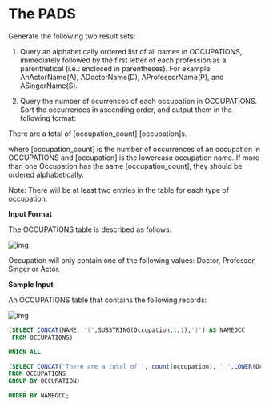 # The PADS

Generate the following two result sets:

1. Query an alphabetically ordered list of all names in OCCUPATIONS, immediately followed by the first letter of each profession as a parenthetical (i.e.: enclosed in parentheses). For example: AnActorName(A), ADoctorName(D), AProfessorName(P), and ASingerName(S).
   
2. Query the number of ocurrences of each occupation in OCCUPATIONS. Sort the occurrences in ascending order, and output them in the following format:

There are a total of [occupation_count] [occupation]s.

where [occupation_count] is the number of occurrences of an occupation in OCCUPATIONS and [occupation] is the lowercase occupation name. If more than one Occupation has the same [occupation_count], they should be ordered alphabetically.

Note: There will be at least two entries in the table for each type of occupation.

**Input Format**

The OCCUPATIONS table is described as follows:

![img](https://s3.amazonaws.com/hr-challenge-images/12889/1443816414-2a465532e7-1.png)  

Occupation will only contain one of the following values: Doctor, Professor, Singer or Actor.

**Sample Input**

An OCCUPATIONS table that contains the following records:

![img](https://s3.amazonaws.com/hr-challenge-images/12889/1443816608-0b4d01d157-2.png)

```sql
(SELECT CONCAT(NAME, '(',SUBSTRING(Occupation,1,1),')') AS NAMEOCC 
 FROM OCCUPATIONS)

UNION ALL

(SELECT CONCAT('There are a total of ', count(occupation), ' ',LOWER(Occupation), CASE WHEN COUNT(Occupation)>1 THEN 's.' ELSE '.' END) AS Output 
FROM OCCUPATIONS 
GROUP BY OCCUPATION)

ORDER BY NAMEOCC;
```


